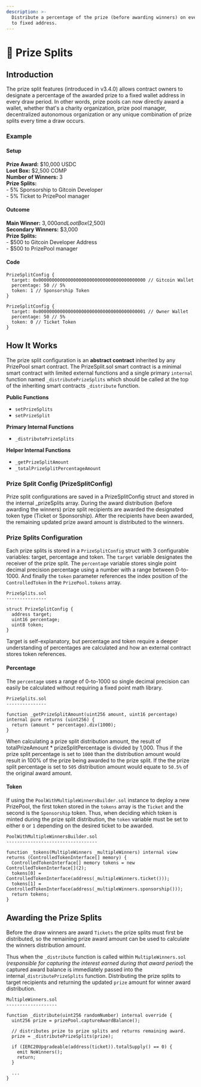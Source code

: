 ```yaml
---
description: >-
  Distribute a percentage of the prize (before awarding winners) on every draw
  to fixed address.
---
```


# 🖖 Prize Splits

## Introduction

The prize split features (introduced in v3.4.0) allows contract owners to designate a percentage of the awarded prize to a fixed wallet address in every draw period. In other words, prize pools can now directly award a wallet, whether that's a charity organization, prize pool manager, decentralized autonomous organization or any unique combination of prize splits every time a draw occurs.

### Example

#### Setup

**Prize Award:** $10,000 USDC\
**Loot Box:** $2,500 COMP \
**Number of Winners:** 3\
**Prize Splits:** \
&#x20;  \- 5% Sponsorship to Gitcoin Developer\
&#x20;  \- 5% Ticket to PrizePool manager

#### Outcome

**Main Winner:** $3,000 and Loot Box ($2,500)\
**Secondary Winners:** $3,000\
**Prize Splits:** \
&#x20;   \- $500 to Gitcoin Developer Address\
&#x20;   \- $500 to PrizePool manager

#### Code

```
PrizeSplitConfig {
  target: 0x0000000000000000000000000000000000000000 // Gitcoin Wallet
  percentage: 50 // 5%
  token: 1 // Sponsorship Token
}

PrizeSplitConfig {
  target: 0x0000000000000000000000000000000000000001 // Owner Wallet 
  percentage: 50 // 5%
  token: 0 // Ticket Token
}
```

## How It Works

The prize split configuration is an **abstract contract** inherited by any PrizePool smart contract. The PrizeSplit.sol smart contract is a minimal smart contract with limited external functions and a single primary `internal` function named `_distributePrizeSplits` which should be called at the top of the inheriting smart contracts `_distribute` function.

**Public Functions**

* `setPrizeSplits`
* `setPrizeSplit`

**Primary Internal Functions**

* `_distributePrizeSplits`

**Helper Internal Functions**

* `_getPrizeSplitAmount`
* `_totalPrizeSplitPercentageAmount`

### Prize Split Config (PrizeSplitConfig)

Prize split configurations are saved in a PrizeSplitConfig struct and stored in the internal \_prizeSplits array. During the award distribution (before awarding the winners) prize split recipients are awarded the designated token type (Ticket or Sponsorship). After the recipients have been awarded, the remaining updated prize award amount is distributed to the winners.

### Prize Splits Configuration

Each prize splits is stored in a `PrizeSplitConfig` struct with 3 configurable variables: target, percentage and token. The `target` variable designates the receiver of the prize split. The `percentage` variable stores single point decimal precision percentage using a number with a range between 0-to-1000. And finally the `token` parameter references the index position of the `ControlledToken` in the `PrizePool.tokens` array.

```
PrizeSplits.sol
---------------

struct PrizeSplitConfig {
  address target;
  uint16 percentage;
  uint8 token;
}
```

Target is self-explanatory, but percentage and token require a deeper understanding of percentages are calculated and how an external contract stores token references.

#### Percentage &#x20;

The `percentage` uses a range of 0-to-1000 so single decimal precision can easily be calculated without requiring a fixed point math library.

```
PrizeSplits.sol
---------------

function _getPrizeSplitAmount(uint256 amount, uint16 percentage) internal pure returns (uint256) {
  return (amount * percentage).div(1000);
}
```

When calculating a prize split distribution amount, the result of totalPrizeAmount \* prizeSplitPercentage  is divided by 1,000. Thus if the prize split percentage is set to `1000` than the distribution amount would result in 100% of the prize being awarded to the prize split. If the the prize split percentage is set to `505` distribution amount would equate to `50.5%` of the original award amount.&#x20;

#### Token

If using the `PoolWithMultipleWinnersBuilder.sol` instance to deploy a new PrizePool, the first token stored in the `tokens` array is the `Ticket` and the second is the `Sponsorship` token. Thus, when deciding which token is minted during the prize split distribution, the `token` variable must be set to either `0` or `1` depending on the desired  ticket to be awarded.

```
PoolWithMultipleWinnersBuilder.sol
----------------------------------

function _tokens(MultipleWinners _multipleWinners) internal view returns (ControlledTokenInterface[] memory) {
  ControlledTokenInterface[] memory tokens = new ControlledTokenInterface[](2);
  tokens[0] = ControlledTokenInterface(address(_multipleWinners.ticket()));
  tokens[1] = ControlledTokenInterface(address(_multipleWinners.sponsorship()));
  return tokens;
}

```

## Awarding the Prize Splits

Before the draw winners are award `Tickets` the prize splits must first be distributed, so the remaining prize award amount can be used to calculate the winners distribution amount.

Thus when the `_distribute` function is called within `MultipleWinners.sol` (_responsible for capturing the interest earned during that award period_) the captured award balance is immediately passed into the internal`_distributePrizeSplits` function. Distributing the prize splits to target recipients and returning the updated `prize` amount for winner award distribution.

```
MultipleWinners.sol
-------------------

function _distribute(uint256 randomNumber) internal override {
  uint256 prize = prizePool.captureAwardBalance();
  
  // distributes prize to prize splits and returns remaining award.
  prize = _distributePrizeSplits(prize);

  if (IERC20Upgradeable(address(ticket)).totalSupply() == 0) {
    emit NoWinners();
    return;
  }

  ...
}
```
